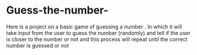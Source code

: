 # Guess-the-number-
Here is a project on a basic game of guessing a number . In which it will take input from the user to guess the number (randomly) and tell if the user is closer to the number or not and this process will repeat until the correct number is guessed or not 
